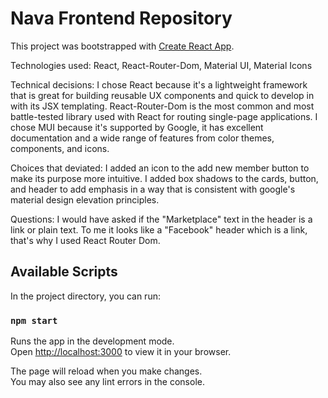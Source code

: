 # Nava Frontend Repository

This project was bootstrapped with [Create React App](https://github.com/facebook/create-react-app).

Technologies used:
React, React-Router-Dom, Material UI, Material Icons

Technical decisions:
I chose React because it's a lightweight framework that is great for building reusable UX components and quick to develop in with its JSX templating. React-Router-Dom is the most common and most battle-tested library used with React for routing single-page applications. I chose MUI because it's supported by Google, it has excellent documentation and a wide range of features from color themes, components, and icons.

Choices that deviated:
I added an icon to the add new member button to make its purpose more intuitive. I added box shadows to the cards, button, and header to add emphasis in a way that is consistent with google's material design elevation principles.

Questions:
I would have asked if the "Marketplace" text in the header is a link or plain text. To me it looks like a "Facebook" header which is a link, that's why I used React Router Dom.

## Available Scripts

In the project directory, you can run:

### `npm start`

Runs the app in the development mode.\
Open [http://localhost:3000](http://localhost:3000) to view it in your browser.

The page will reload when you make changes.\
You may also see any lint errors in the console.
